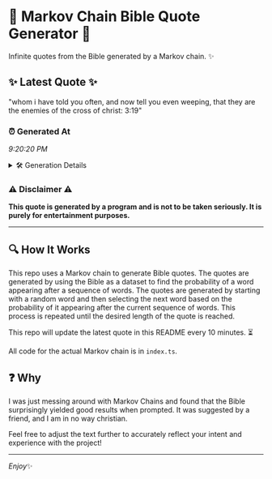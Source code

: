 # 📖 Markov Chain Bible Quote Generator 📖

Infinite quotes from the Bible generated by a Markov chain. ✨

## ✨ Latest Quote ✨
"whom i have told you often, and now tell you even weeping, that they are the enemies of the cross of christ: 3:19"

### ⏰ Generated At
*9:20:20 PM*

<details>
    <summary>🛠️ Generation Details</summary>
    <p>
        <strong>🌱 Seed:</strong> whom<br>
        <strong>🔄 Iterations:</strong> 22<br>
        <strong>📜 Context History:</strong><br>[ whom ]: i<br>[ whom, i ]: have<br>[ whom, i, have ]: told<br>[ whom, i, have, told ]: you<br>[ whom, i, have, told, you ]: often,<br>[ whom, i, have, told, you, often, ]: and<br>[ i, have, told, you, often,, and ]: now<br>[ have, told, you, often,, and, now ]: tell<br>[ told, you, often,, and, now, tell ]: you<br>[ you, often,, and, now, tell, you ]: even<br>[ often,, and, now, tell, you, even ]: weeping,<br>[ and, now, tell, you, even, weeping, ]: that<br>[ now, tell, you, even, weeping,, that ]: they<br>[ tell, you, even, weeping,, that, they ]: are<br>[ you, even, weeping,, that, they, are ]: the<br>[ even, weeping,, that, they, are, the ]: enemies<br>[ weeping,, that, they, are, the, enemies ]: of<br>[ that, they, are, the, enemies, of ]: the<br>[ they, are, the, enemies, of, the ]: cross<br>[ are, the, enemies, of, the, cross ]: of<br>[ the, enemies, of, the, cross, of ]: christ:<br>[ enemies, of, the, cross, of, christ: ]: 3:19<br>
    </p>
</details>

### ⚠️ Disclaimer ⚠️
**This quote is generated by a program and is not to be taken seriously. It is purely for entertainment purposes.**

---

## 🔍 How It Works

This repo uses a Markov chain to generate Bible quotes. The quotes are generated by using the Bible as a dataset to find the probability of a word appearing after a sequence of words. The quotes are generated by starting with a random word and then selecting the next word based on the probability of it appearing after the current sequence of words. This process is repeated until the desired length of the quote is reached.

This repo will update the latest quote in this README every 10 minutes. ⏳

All code for the actual Markov chain is in `index.ts`.

## ❓ Why

I was just messing around with Markov Chains and found that the Bible surprisingly yielded good results when prompted. 
It was suggested by a friend, and I am in no way christian.

Feel free to adjust the text further to accurately reflect your intent and experience with the project!

---

*Enjoy*✨
